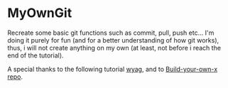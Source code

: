 # MyOwnGit
Recreate some basic git functions such as commit, pull, push etc...
I'm doing it purely for fun (and for a better understanding of how git works), thus, i will not create anything on my own (at least, not before i reach the end of the tutorial). 

A special thanks to the following tutorial [wyag](https://wyag.thb.lt/),
and to [Build-your-own-x repo](https://github.com/codecrafters-io/build-your-own-x).


